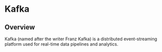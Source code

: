 # Kafka

## Overview

Kafka (named after the writer Franz Kafka) is a distributed event-streaming platform used for real-time data pipelines and analytics.
